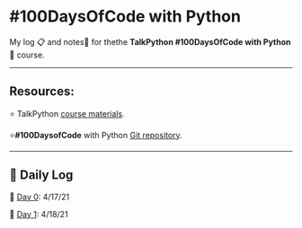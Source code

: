 # #100DaysOfCode with Python

My log :clipboard: and notes​ :notebook: for thethe **TalkPython #100DaysOfCode with Python** :snake: course.

---

## Resources:

:star: TalkPython [course materials](https://training.talkpython.fm/courses/details/100-days-of-code-in-python).

:star:**#100DaysofCode** with Python [Git repository](https://github.com/talkpython/100daysofcode-with-python-course).

---

## :calendar: Daily Log

:date: [Day 0](days/day-0): 4/17/21

:date: [Day 1](days/day-1): 4/18/21
